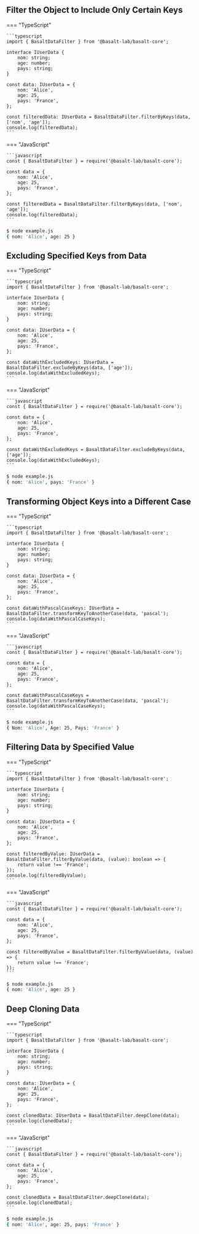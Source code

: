 ## **Filter the Object to Include Only Certain Keys**

=== "TypeScript"

    ```typescript
    import { BasaltDataFilter } from '@basalt-lab/basalt-core';

    interface IUserData {
        nom: string;
        age: number;
        pays: string;
    }

    const data: IUserData = {
        nom: 'Alice',
        age: 25,
        pays: 'France',
    };

    const filteredData: IUserData = BasaltDataFilter.filterByKeys(data, ['nom', 'age']);
    console.log(filteredData);
    ```

=== "JavaScript"

    ```javascript
    const { BasaltDataFilter } = require('@basalt-lab/basalt-core');

    const data = {
        nom: 'Alice',
        age: 25,
        pays: 'France',
    };

    const filteredData = BasaltDataFilter.filterByKeys(data, ['nom', 'age']);
    console.log(filteredData);
    ```

<!-- termynal -->

```bash
$ node example.js
{ nom: 'Alice', age: 25 }
```

## **Excluding Specified Keys from Data**

=== "TypeScript"

    ```typescript
    import { BasaltDataFilter } from '@basalt-lab/basalt-core';

    interface IUserData {
        nom: string;
        age: number;
        pays: string;
    }

    const data: IUserData = {
        nom: 'Alice',
        age: 25,
        pays: 'France',
    };

    const dataWithExcludedKeys: IUserData = BasaltDataFilter.excludeByKeys(data, ['age']);
    console.log(dataWithExcludedKeys);
    ```

=== "JavaScript"

    ```javascript
    const { BasaltDataFilter } = require('@basalt-lab/basalt-core');

    const data = {
        nom: 'Alice',
        age: 25,
        pays: 'France',
    };

    const dataWithExcludedKeys = BasaltDataFilter.excludeByKeys(data, ['age']);
    console.log(dataWithExcludedKeys);
    ```

<!-- termynal -->

```bash
$ node example.js
{ nom: 'Alice', pays: 'France' }
```

## **Transforming Object Keys into a Different Case**

=== "TypeScript"

    ```typescript
    import { BasaltDataFilter } from '@basalt-lab/basalt-core';

    interface IUserData {
        nom: string;
        age: number;
        pays: string;
    }

    const data: IUserData = {
        nom: 'Alice',
        age: 25,
        pays: 'France',
    };

    const dataWithPascalCaseKeys: IUserData = BasaltDataFilter.transformKeyToAnotherCase(data, 'pascal');
    console.log(dataWithPascalCaseKeys);
    ```

=== "JavaScript"

    ```javascript
    const { BasaltDataFilter } = require('@basalt-lab/basalt-core');

    const data = {
        nom: 'Alice',
        age: 25,
        pays: 'France',
    };

    const dataWithPascalCaseKeys = BasaltDataFilter.transformKeyToAnotherCase(data, 'pascal');
    console.log(dataWithPascalCaseKeys);
    ```

<!-- termynal -->

```bash
$ node example.js
{ Nom: 'Alice', Age: 25, Pays: 'France' }
```

## **Filtering Data by Specified Value**

=== "TypeScript"

    ```typescript
    import { BasaltDataFilter } from '@basalt-lab/basalt-core';

    interface IUserData {
        nom: string;
        age: number;
        pays: string;
    }

    const data: IUserData = {
        nom: 'Alice',
        age: 25,
        pays: 'France',
    };

    const filteredByValue: IUserData = BasaltDataFilter.filterByValue(data, (value): boolean => {
        return value !== 'France';
    });
    console.log(filteredByValue);
    ```

=== "JavaScript"

    ```javascript
    const { BasaltDataFilter } = require('@basalt-lab/basalt-core');

    const data = {
        nom: 'Alice',
        age: 25,
        pays: 'France',
    };

    const filteredByValue = BasaltDataFilter.filterByValue(data, (value) => {
        return value !== 'France';
    });
    ```

<!-- termynal -->

```bash
$ node example.js
{ nom: 'Alice', age: 25 }
```

## **Deep Cloning Data**

=== "TypeScript"

    ```typescript
    import { BasaltDataFilter } from '@basalt-lab/basalt-core';

    interface IUserData {
        nom: string;
        age: number;
        pays: string;
    }

    const data: IUserData = {
        nom: 'Alice',
        age: 25,
        pays: 'France',
    };

    const clonedData: IUserData = BasaltDataFilter.deepClone(data);
    console.log(clonedData);
    ```

=== "JavaScript"

    ```javascript
    const { BasaltDataFilter } = require('@basalt-lab/basalt-core');

    const data = {
        nom: 'Alice',
        age: 25,
        pays: 'France',
    };

    const clonedData = BasaltDataFilter.deepClone(data);
    console.log(clonedData);
    ```

<!-- termynal -->

```bash
$ node example.js
{ nom: 'Alice', age: 25, pays: 'France' }
```
